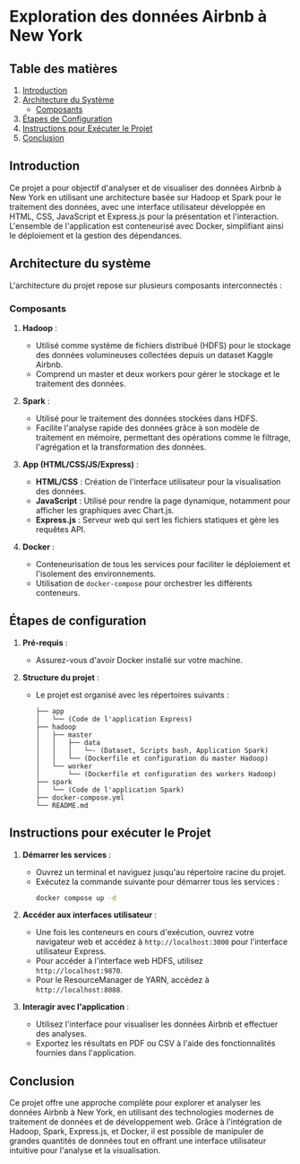 # Exploration des données Airbnb à New York

## Table des matières

1. [Introduction](#introduction)
2. [Architecture du Système](#architecture-du-système)
   - [Composants](#composants)
3. [Étapes de Configuration](#étapes-de-configuration)
4. [Instructions pour Exécuter le Projet](#instructions-pour-exécuter-le-projet)
5. [Conclusion](#conclusion)

## Introduction

Ce projet a pour objectif d'analyser et de visualiser des données Airbnb à New York en utilisant une architecture basée sur Hadoop et Spark pour le traitement des données, avec une interface utilisateur développée en HTML, CSS, JavaScript et Express.js pour la présentation et l'interaction. L'ensemble de l'application est conteneurisé avec Docker, simplifiant ainsi le déploiement et la gestion des dépendances.

## Architecture du système

L'architecture du projet repose sur plusieurs composants interconnectés :

### Composants

1. **Hadoop** :
   - Utilisé comme système de fichiers distribué (HDFS) pour le stockage des données volumineuses collectées depuis un dataset Kaggle Airbnb.
   - Comprend un master et deux workers pour gérer le stockage et le traitement des données.

2. **Spark** :
   - Utilisé pour le traitement des données stockées dans HDFS.
   - Facilite l'analyse rapide des données grâce à son modèle de traitement en mémoire, permettant des opérations comme le filtrage, l'agrégation et la transformation des données.

3. **App (HTML/CSS/JS/Express)** :
   - **HTML/CSS** : Création de l'interface utilisateur pour la visualisation des données.
   - **JavaScript** : Utilisé pour rendre la page dynamique, notamment pour afficher les graphiques avec Chart.js.
   - **Express.js** : Serveur web qui sert les fichiers statiques et gère les requêtes API.

4. **Docker** :
   - Conteneurisation de tous les services pour faciliter le déploiement et l'isolement des environnements.
   - Utilisation de `docker-compose` pour orchestrer les différents conteneurs.

## Étapes de configuration

1. **Pré-requis** :
   - Assurez-vous d'avoir Docker installé sur votre machine.

2. **Structure du projet** :
   - Le projet est organisé avec les répertoires suivants :
     ```
     ├── app
     │   └── (Code de l'application Express)
     ├── hadoop
     │   ├── master
     │   │   ├── data
     │   │   │   └─- (Dataset, Scripts bash, Application Spark)
     │   │   └── (Dockerfile et configuration du master Hadoop)
     │   └── worker
     │       └── (Dockerfile et configuration des workers Hadoop)
     ├── spark
     │   └── (Code de l'application Spark)
     ├── docker-compose.yml
     └── README.md
     ```

## Instructions pour exécuter le Projet

1. **Démarrer les services** :
   - Ouvrez un terminal et naviguez jusqu'au répertoire racine du projet.
   - Exécutez la commande suivante pour démarrer tous les services :
     ```bash
     docker compose up -d
     ```

2. **Accéder aux interfaces utilisateur** :
   - Une fois les conteneurs en cours d'exécution, ouvrez votre navigateur web et accédez à `http://localhost:3000` pour l'interface utilisateur Express.
   - Pour accéder à l'interface web HDFS, utilisez `http://localhost:9870`.
   - Pour le ResourceManager de YARN, accédez à `http://localhost:8088`.

3. **Interagir avec l'application** :
   - Utilisez l'interface pour visualiser les données Airbnb et effectuer des analyses.
   - Exportez les résultats en PDF ou CSV à l'aide des fonctionnalités fournies dans l'application.

## Conclusion

Ce projet offre une approche complète pour explorer et analyser les données Airbnb à New York, en utilisant des technologies modernes de traitement de données et de développement web. Grâce à l'intégration de Hadoop, Spark, Express.js, et Docker, il est possible de manipuler de grandes quantités de données tout en offrant une interface utilisateur intuitive pour l'analyse et la visualisation.
